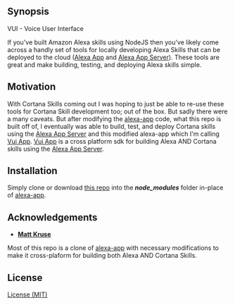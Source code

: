 ## Synopsis

VUI - Voice User Interface

If you've built Amazon Alexa skills using NodeJS then you've likely come across a handly set of tools for locally developing Alexa Skills that can be deployed to the cloud ([Alexa App](https://github.com/alexa-js/alexa-app) and [Alexa App Server](https://github.com/alexa-js/alexa-app-server)). These tools are great and make building, testing, and deploying Alexa skills simple.


## Motivation

With Cortana Skills coming out I was hoping to just be able to re-use these tools for Cortana Skill development too; out of the box. But sadly there were a many caveats. But after modifying the [alexa-app](https://github.com/alexa-js/alexa-app) code, what this repo is built off of, I eventually was able to build, test, and deploy Cortana skills using the [Alexa App Server](https://github.com/alexa-js/alexa-app-server) and this modified alexa-app which I'm calling [Vui App](https://github.com/user1m/vui-app). [Vui App](https://github.com/user1m/vui-app) is a cross platform sdk for building Alexa AND Cortana skills using the [Alexa App Server](https://github.com/alexa-js/alexa-app-server).


## Installation

Simply clone or download [this repo](https://github.com/user1m/vui-app) into the ***node_modules*** folder in-place of [alexa-app](https://github.com/alexa-js/alexa-app).


## Acknowledgements
* **[Matt Kruse](https://github.com/alexa-js/alexa-app)**

Most of this repo is a clone of [alexa-app](https://github.com/alexa-js/alexa-app) with necessary modifications to make it cross-plaform for building both Alexa AND Cortana Skills.

## License

[License (MIT)](https://github.com/alexa-js/vui-app/master/LICENSE.md)
